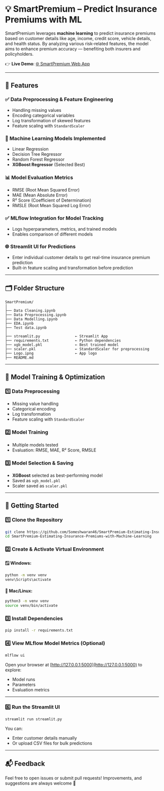 # 💡 SmartPremium – Predict Insurance Premiums with ML

SmartPremium leverages **machine learning** to predict insurance premiums based on customer details like age, income, credit score, vehicle details, and health status. By analyzing various risk-related features, the model aims to enhance premium accuracy — benefiting both insurers and policyholders.

👉 **Live Demo**: [🌐 SmartPremium Web App](https://smartpremium-estimating-insurance-premiums-with-machine-learni.streamlit.app/)

---

## 🚀 Features

### ✅ Data Preprocessing & Feature Engineering
- Handling missing values
- Encoding categorical variables
- Log transformation of skewed features
- Feature scaling with `StandardScaler`

### 🤖 Machine Learning Models Implemented
- Linear Regression
- Decision Tree Regressor
- Random Forest Regressor
- **XGBoost Regressor** (Selected Best)

### 📊 Model Evaluation Metrics
- RMSE (Root Mean Squared Error)
- MAE (Mean Absolute Error)
- R² Score (Coefficient of Determination)
- RMSLE (Root Mean Squared Log Error)

### ✅ MLflow Integration for Model Tracking
- Logs hyperparameters, metrics, and trained models
- Enables comparison of different models

### 🌐 Streamlit UI for Predictions
- Enter individual customer details to get real-time insurance premium prediction
- Built-in feature scaling and transformation before prediction

---

## 🗂 Folder Structure

```
SmartPremium/
│
├── Data Cleaning.ipynb
├── Data Preprocessing.ipynb
├── Data Modelling.ipynb
├── EDA.ipynb
├── Test data.ipynb
│
├── streamlit.py                ← Streamlit App
├── requirements.txt            ← Python dependencies
├── xgb_model.pkl               ← Best trained model
├── scaler.pkl                  ← StandardScaler for preprocessing
├── Logo.ipng                   ← App logo
├── README.md
```

---

## 📌 Model Training & Optimization

### 1️⃣ Data Preprocessing
- Missing value handling
- Categorical encoding
- Log transformation
- Feature scaling with `StandardScaler`

### 2️⃣ Model Training
- Multiple models tested
- Evaluation: RMSE, MAE, R² Score, RMSLE

### 3️⃣ Model Selection & Saving
- **XGBoost** selected as best-performing model
- Saved as `xgb_model.pkl`  
- Scaler saved as `scaler.pkl`

---

## 🚀 Getting Started

### 1️⃣ Clone the Repository

```bash
git clone https://github.com/Someshwaran46/SmartPremium-Estimating-Insurance-Premiums-with-Machine-Learning.git
cd SmartPremium-Estimating-Insurance-Premiums-with-Machine-Learning
```

### 2️⃣ Create & Activate Virtual Environment

#### 🪟 Windows:
```bash
python -m venv venv
venv\Scripts\activate
```

#### 🐧 Mac/Linux:
```bash
python3 -m venv venv
source venv/bin/activate
```

### 3️⃣ Install Dependencies

```bash
pip install -r requirements.txt
```

### 4️⃣ View MLflow Model Metrics (Optional)

```bash
mlflow ui 
```

Open your browser at [http://127.0.0.1:5000](http://127.0.0.1:5000) to explore:
- Model runs
- Parameters
- Evaluation metrics

---

### 6️⃣ Run the Streamlit UI

```bash
streamlit run streamlit.py
```

You can:
- Enter customer details manually  
- Or upload CSV files for bulk predictions

---

## 📬 Feedback

Feel free to open issues or submit pull requests! Improvements, and suggestions are always welcome 🙌
